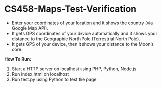 # CS458-Maps-Test-Verification
<ul>
  <li>Enter your coordinates of your location and it shows the country (via Google Map API).</li>
  <li>It gets GPS coordinates of your device automatically and it shows your distance to the Geographic North Pole (Terrestrial North Pole).</li>
  <li>It gets GPS of your device, then it shows your distance to the Moon’s core.</li>
</ul>


<b>How To Run:</b>
<ol>
  <li>Start a HTTP server on localhost using PHP, Python, Node.js</li>
  <li>Run index.html on localhost</li>
  <li>Run test.py using Python to test the page</li>
</ol>
